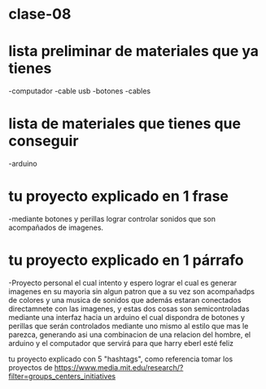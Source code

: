 # clase-08


# lista preliminar de materiales que ya tienes
-computador
-cable usb
-botones
-cables
# lista de materiales que tienes que conseguir
-arduino 
# tu proyecto explicado en 1 frase
-mediante botones y perillas lograr controlar sonidos que son acompañados de imagenes.
# tu proyecto explicado en 1 párrafo
-Proyecto personal el cual intento y espero lograr el cual es generar imagenes en su mayoria sin algun patron que a su vez son acompañadps de colores y una musica de sonidos que además estaran conectados directamnete con las imagenes, y estas dos cosas son semicontroladas mediante una interfaz hacia un arduino el cual dispondra de botones y perillas que serán controlados mediante uno mismo al estilo que mas le parezca, generando asi una combinacion de una relacion del hombre, el arduino y el computador que servirá para que harry eberl esté feliz

tu proyecto explicado con 5 "hashtags", como referencia tomar los proyectos de https://www.media.mit.edu/research/?filter=groups_centers_initiatives
